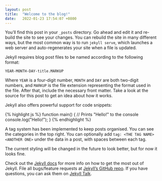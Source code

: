 ```yaml
---
layout: post
title:  "Welcome to the blog!"
date:   2022-01-23 17:54:07 +0800
---
```

You’ll find this post in your `_posts` directory. Go ahead and edit it and re-build the site to see your changes. You can rebuild the site in many different ways, but the most common way is to run `jekyll serve`, which launches a web server and auto-regenerates your site when a file is updated.

Jekyll requires blog post files to be named according to the following format:

`YEAR-MONTH-DAY-title.MARKUP`

Where `YEAR` is a four-digit number, `MONTH` and `DAY` are both two-digit numbers, and `MARKUP` is the file extension representing the format used in the file. After that, include the necessary front matter. Take a look at the source for this post to get an idea about how it works.

Jekyll also offers powerful support for code snippets:

{% highlight js %}
function main() {
  // Prints "Hello!" to the console
  console.log("Hello!");
}
{% endhighlight %}

A tag system has been implemented to keep posts organised. You can see the categories in the top right. You can optionally add `tag: <THE TAG NAME> <ANOTHER ONE>` under the data in a post, with spaces between each tag.

The current styling will be changed in the future to look better, but for now it looks fine.

Check out the [Jekyll docs][jekyll-docs] for more info on how to get the most out of Jekyll. File all bugs/feature requests at [Jekyll’s GitHub repo][jekyll-gh]. If you have questions, you can ask them on [Jekyll Talk][jekyll-talk].

[jekyll-docs]: https://jekyllrb.com/docs/home
[jekyll-gh]:   https://github.com/jekyll/jekyll
[jekyll-talk]: https://talk.jekyllrb.com/